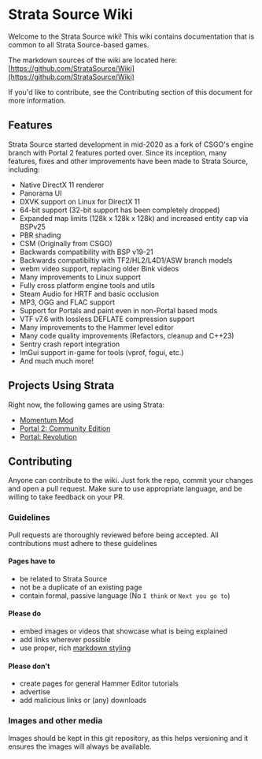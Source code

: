 # Strata Source Wiki

Welcome to the Strata Source wiki! This wiki contains documentation that is
common to all Strata Source-based games.

The markdown sources of the wiki are located here:
[https://github.com/StrataSource/Wiki](https://github.com/StrataSource/Wiki)

If you'd like to contribute, see the Contributing section of this document for
more information.

## Features

Strata Source started development in mid-2020 as a fork of CSGO's engine branch
with Portal 2 features ported over. Since its inception, many features, fixes and
other improvements have been made to Strata Source, including:

- Native DirectX 11 renderer
- Panorama UI
- DXVK support on Linux for DirectX 11
- 64-bit support (32-bit support has been completely dropped)
- Expanded map limits (128k x 128k x 128k) and increased entity cap via BSPv25
- PBR shading
- CSM (Originally from CSGO)
- Backwards compatibility with BSP v19-21
- Backwards compatibiltiy with TF2/HL2/L4D1/ASW branch models
- webm video support, replacing older Bink videos
- Many improvements to Linux support
- Fully cross platform engine tools and utils
- Steam Audio for HRTF and basic occlusion
- MP3, OGG and FLAC support
- Support for Portals and paint even in non-Portal based mods
- VTF v7.6 with lossless DEFLATE compression support
- Many improvements to the Hammer level editor
- Many code quality improvements (Refactors, cleanup and C++23)
- Sentry crash report integration
- ImGui support in-game for tools (vprof, fogui, etc.)
- And much much more!

## Projects Using Strata

Right now, the following games are using Strata:

- [Momentum Mod](https://momentum-mod.org/)
- [Portal 2: Community Edition](https://portal2communityedition.com/)
- [Portal: Revolution](https://www.moddb.com/mods/portal-revolution-spyce-software)

## Contributing

Anyone can contribute to the wiki. Just fork the repo, commit your changes and
open a pull request. Make sure to use appropriate language, and be willing to
take feedback on your PR.

### Guidelines

Pull requests are thoroughly reviewed before being accepted. All contributions
must adhere to these guidelines

#### Pages have to

- be related to Strata Source
- not be a duplicate of an existing page
- contain formal, passive language (No `I think` or `Next you go to`)

#### Please do

- embed images or videos that showcase what is being explained
- add links wherever possible
- use proper, rich
  [markdown styling](https://github.com/adam-p/markdown-here/wiki/Markdown-Cheatsheet)

#### Please don't

- create pages for general Hammer Editor tutorials
- advertise
- add malicious links or (any) downloads

### Images and other media

Images should be kept in this git repository, as this helps versioning and it
ensures the images will always be available.
